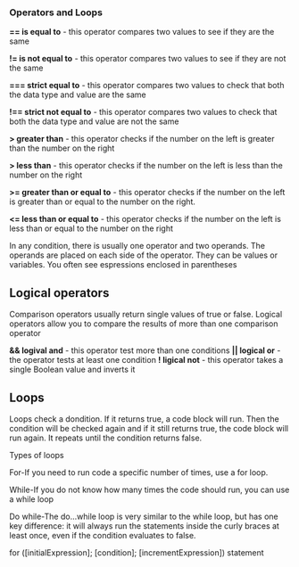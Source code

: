 ### Operators and Loops

**== is equal to** - this operator compares two values to see if they are the same

**!= is not equal to** - this operator compares two values to see if they are not the same

**=== strict equal to** - this operator compares two values to check that both the data type and value are the same

**!== strict not equal to** - this operator compares two values to check that both the data type and value are not the same

**> greater than** - this operator checks if the number on the left is greater than the number on the right

**> less than** - this operator checks if the number on the left is less than the number on the right

**>= greater than or equal to** - this operator checks if the number on the left is greater than or equal to the number on the right.

**<= less than or equal to** - this operator checks if the number on the left is less than or equal to the number on the right

In any condition, there is usually one operator and two operands. The operands are placed on each side of the operator. They can be values or variables. You often see espressions enclosed in parentheses

## Logical operators

Comparison operators usually return single values of true or false. Logical operators allow you to compare the results of more than one comparison operator

**&& logival and** - this operator test more than one conditions
**|| logical or** - the operator tests at least one condition
**! ligical not** - this operator takes a single Boolean value and inverts it

## Loops 

Loops check a dondition. If it returns true, a code block will run. Then the condition will be checked again and if it still returns true, the code block will run again. It repeats until the condition returns false.

Types of loops

For-If you need to run code a specific number of times, use a for loop.

While-If you do not know how many times the code should run, you can use a while loop

Do while-The do...while loop is very similar to the while loop, but has one key difference: it will always run the statements inside the curly braces at least once, even if the condition evaluates to false.

for ([initialExpression]; [condition]; [incrementExpression])
  statement
